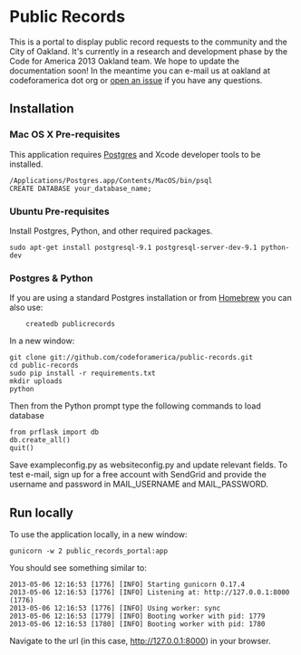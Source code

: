 Public Records 
==============

This is a portal to display public record requests to the community and the City of Oakland. It's currently in a research and development phase by the Code for America 2013 Oakland team. We hope to update the documentation soon! In the meantime you can e-mail us at oakland at codeforamerica dot org or [open an issue](https://github.com/codeforamerica/public-records/issues?state=open) if you have any questions.

## Installation

### Mac OS X Pre-requisites

This application requires [Postgres](http://www.postgresapp.com/) and Xcode developer tools to be installed.

    /Applications/Postgres.app/Contents/MacOS/bin/psql
    CREATE DATABASE your_database_name;

### Ubuntu Pre-requisites

Install Postgres, Python, and other required packages.

    sudo apt-get install postgresql-9.1 postgresql-server-dev-9.1 python-dev

### Postgres & Python

If you are using a standard Postgres installation or from [Homebrew](http://mxcl.github.com/homebrew/) you can also use:

        createdb publicrecords

In a new window:

    git clone git://github.com/codeforamerica/public-records.git
    cd public-records
    sudo pip install -r requirements.txt
    mkdir uploads
	python 

Then from the Python prompt type the following commands to load database

	from prflask import db
	db.create_all()
	quit()


Save exampleconfig.py as websiteconfig.py and update relevant fields. To test e-mail, sign up for a free account with SendGrid and provide the username and password in MAIL_USERNAME and MAIL_PASSWORD.

## Run locally

To use the application locally, in a new window:

    gunicorn -w 2 public_records_portal:app


You should see something similar to:

    2013-05-06 12:16:53 [1776] [INFO] Starting gunicorn 0.17.4
    2013-05-06 12:16:53 [1776] [INFO] Listening at: http://127.0.0.1:8000 (1776)
    2013-05-06 12:16:53 [1776] [INFO] Using worker: sync
    2013-05-06 12:16:53 [1779] [INFO] Booting worker with pid: 1779
    2013-05-06 12:16:53 [1780] [INFO] Booting worker with pid: 1780

Navigate to the url (in this case, http://127.0.0.1:8000) in your browser.

<!-- [![Build Status](https://travis-ci.org/codeforamerica/public-records.png?branch=master)](https://travis-ci.org/codeforamerica/public-records) -->
